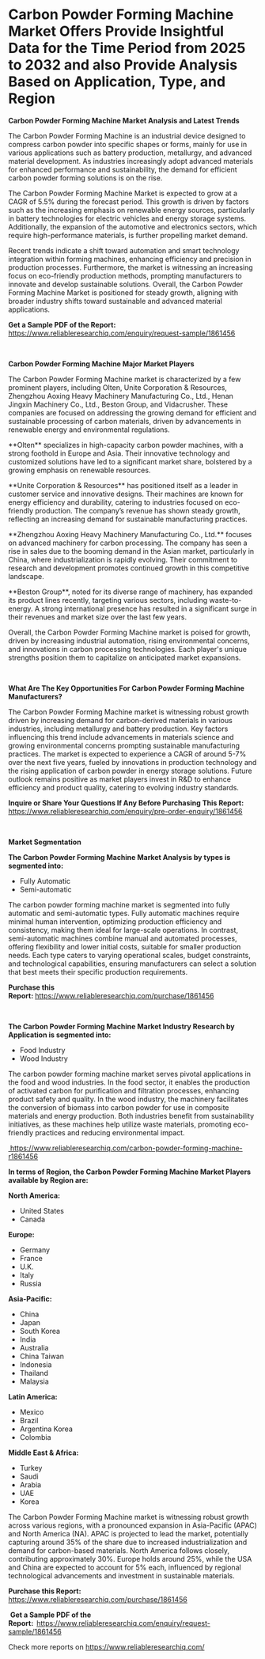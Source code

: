 <p><h1>Carbon Powder Forming Machine Market Offers Provide Insightful Data for the Time Period from 2025 to 2032 and also Provide Analysis Based on Application, Type, and Region</h1></p><p><strong>Carbon Powder Forming Machine Market Analysis and Latest Trends</strong></p>
<p><p>The Carbon Powder Forming Machine is an industrial device designed to compress carbon powder into specific shapes or forms, mainly for use in various applications such as battery production, metallurgy, and advanced material development. As industries increasingly adopt advanced materials for enhanced performance and sustainability, the demand for efficient carbon powder forming solutions is on the rise.</p><p>The Carbon Powder Forming Machine Market is expected to grow at a CAGR of 5.5% during the forecast period. This growth is driven by factors such as the increasing emphasis on renewable energy sources, particularly in battery technologies for electric vehicles and energy storage systems. Additionally, the expansion of the automotive and electronics sectors, which require high-performance materials, is further propelling market demand. </p><p>Recent trends indicate a shift toward automation and smart technology integration within forming machines, enhancing efficiency and precision in production processes. Furthermore, the market is witnessing an increasing focus on eco-friendly production methods, prompting manufacturers to innovate and develop sustainable solutions. Overall, the Carbon Powder Forming Machine Market is positioned for steady growth, aligning with broader industry shifts toward sustainable and advanced material applications.</p></p>
<p><strong>Get a Sample PDF of the Report:&nbsp;</strong> <a href="https://www.reliableresearchiq.com/enquiry/request-sample/1861456?utm_campaign=2443&utm_medium=2&utm_source=Github&utm_content=ia&utm_term=12042025&utm_id=carbon-powder-forming-machine">https://www.reliableresearchiq.com/enquiry/request-sample/1861456</a></p>
<p>&nbsp;</p>
<p><strong>Carbon Powder Forming Machine Major Market Players</strong></p>
<p><p>The Carbon Powder Forming Machine market is characterized by a few prominent players, including Olten, Unite Corporation & Resources, Zhengzhou Aoxing Heavy Machinery Manufacturing Co., Ltd., Henan Jingxin Machinery Co., Ltd., Beston Group, and Vidacrusher. These companies are focused on addressing the growing demand for efficient and sustainable processing of carbon materials, driven by advancements in renewable energy and environmental regulations.</p><p>**Olten** specializes in high-capacity carbon powder machines, with a strong foothold in Europe and Asia. Their innovative technology and customized solutions have led to a significant market share, bolstered by a growing emphasis on renewable resources.</p><p>**Unite Corporation & Resources** has positioned itself as a leader in customer service and innovative designs. Their machines are known for energy efficiency and durability, catering to industries focused on eco-friendly production. The company’s revenue has shown steady growth, reflecting an increasing demand for sustainable manufacturing practices.</p><p>**Zhengzhou Aoxing Heavy Machinery Manufacturing Co., Ltd.** focuses on advanced machinery for carbon processing. The company has seen a rise in sales due to the booming demand in the Asian market, particularly in China, where industrialization is rapidly evolving. Their commitment to research and development promotes continued growth in this competitive landscape.</p><p>**Beston Group**, noted for its diverse range of machinery, has expanded its product lines recently, targeting various sectors, including waste-to-energy. A strong international presence has resulted in a significant surge in their revenues and market size over the last few years.</p><p>Overall, the Carbon Powder Forming Machine market is poised for growth, driven by increasing industrial automation, rising environmental concerns, and innovations in carbon processing technologies. Each player's unique strengths position them to capitalize on anticipated market expansions.</p></p>
<p>&nbsp;</p>
<p><strong>What Are The Key Opportunities For Carbon Powder Forming Machine Manufacturers?</strong></p>
<p><p>The Carbon Powder Forming Machine market is witnessing robust growth driven by increasing demand for carbon-derived materials in various industries, including metallurgy and battery production. Key factors influencing this trend include advancements in materials science and growing environmental concerns prompting sustainable manufacturing practices. The market is expected to experience a CAGR of around 5-7% over the next five years, fueled by innovations in production technology and the rising application of carbon powder in energy storage solutions. Future outlook remains positive as market players invest in R&D to enhance efficiency and product quality, catering to evolving industry standards.</p></p>
<p><strong>Inquire or Share Your Questions If Any Before Purchasing This Report:</strong> <a href="https://www.reliableresearchiq.com/enquiry/pre-order-enquiry/1861456?utm_campaign=2443&utm_medium=2&utm_source=Github&utm_content=ia&utm_term=12042025&utm_id=carbon-powder-forming-machine">https://www.reliableresearchiq.com/enquiry/pre-order-enquiry/1861456</a></p>
<p>&nbsp;</p>
<p><strong>Market Segmentation</strong></p>
<p><strong>The Carbon Powder Forming Machine Market Analysis by types is segmented into:</strong></p>
<p><ul><li>Fully Automatic</li><li>Semi-automatic</li></ul></p>
<p><p>The carbon powder forming machine market is segmented into fully automatic and semi-automatic types. Fully automatic machines require minimal human intervention, optimizing production efficiency and consistency, making them ideal for large-scale operations. In contrast, semi-automatic machines combine manual and automated processes, offering flexibility and lower initial costs, suitable for smaller production needs. Each type caters to varying operational scales, budget constraints, and technological capabilities, ensuring manufacturers can select a solution that best meets their specific production requirements.</p></p>
<p><strong>Purchase this Report:&nbsp;</strong><a href="https://www.reliableresearchiq.com/purchase/1861456?utm_campaign=2443&utm_medium=2&utm_source=Github&utm_content=ia&utm_term=12042025&utm_id=carbon-powder-forming-machine">https://www.reliableresearchiq.com/purchase/1861456</a></p>
<p>&nbsp;</p>
<p><strong>The Carbon Powder Forming Machine Market Industry Research by Application is segmented into:</strong></p>
<p><ul><li>Food Industry</li><li>Wood Industry</li></ul></p>
<p><p>The carbon powder forming machine market serves pivotal applications in the food and wood industries. In the food sector, it enables the production of activated carbon for purification and filtration processes, enhancing product safety and quality. In the wood industry, the machinery facilitates the conversion of biomass into carbon powder for use in composite materials and energy production. Both industries benefit from sustainability initiatives, as these machines help utilize waste materials, promoting eco-friendly practices and reducing environmental impact.</p></p>
<p><a href="https://www.reliableresearchiq.com/carbon-powder-forming-machine-r1861456?utm_campaign=2443&utm_medium=2&utm_source=Github&utm_content=ia&utm_term=12042025&utm_id=carbon-powder-forming-machine">&nbsp;https://www.reliableresearchiq.com/carbon-powder-forming-machine-r1861456</a></p>
<p><strong>In terms of Region, the Carbon Powder Forming Machine Market Players available by Region are:</strong></p>
<p>
    <p> <strong> North America: </strong>
        <ul>
            <li>United States</li>
            <li>Canada</li>
        </ul>
        </p> 
    <p> <strong> Europe: </strong>
        <ul>
            <li>Germany</li>
            <li>France</li>
            <li>U.K.</li>
            <li>Italy</li>
            <li>Russia</li>
        </ul>
        </p> 
    <p> <strong> Asia-Pacific: </strong>
        <ul>
            <li>China</li>
            <li>Japan</li>
            <li>South Korea</li>
            <li>India</li>
            <li>Australia</li>
            <li>China Taiwan</li>
            <li>Indonesia</li>
            <li>Thailand</li>
            <li>Malaysia</li>
        </ul>
        </p> 
    <p> <strong> Latin America: </strong>
        <ul>
            <li>Mexico</li>
            <li>Brazil</li>
            <li>Argentina Korea</li>
            <li>Colombia</li>
        </ul>
        </p> 
    <p> <strong> Middle East & Africa: </strong>
        <ul>
            <li>Turkey</li>
            <li>Saudi</li>
            <li>Arabia</li>
            <li>UAE</li>
            <li>Korea</li>
        </ul>
    </p>
    </p>
<p><p>The Carbon Powder Forming Machine market is witnessing robust growth across various regions, with a pronounced expansion in Asia-Pacific (APAC) and North America (NA). APAC is projected to lead the market, potentially capturing around 35% of the share due to increased industrialization and demand for carbon-based materials. North America follows closely, contributing approximately 30%. Europe holds around 25%, while the USA and China are expected to account for 5% each, influenced by regional technological advancements and investment in sustainable materials.</p></p>
<p><strong>Purchase this Report: </strong><a href="https://www.reliableresearchiq.com/purchase/1861456?utm_campaign=2443&utm_medium=2&utm_source=Github&utm_content=ia&utm_term=12042025&utm_id=carbon-powder-forming-machine">https://www.reliableresearchiq.com/purchase/1861456</a></p>
<p>&nbsp;<strong>Get a Sample PDF of the Report:&nbsp;&nbsp;</strong><a href="https://www.reliableresearchiq.com/enquiry/request-sample/1861456?utm_campaign=2443&utm_medium=2&utm_source=Github&utm_content=ia&utm_term=12042025&utm_id=carbon-powder-forming-machine">https://www.reliableresearchiq.com/enquiry/request-sample/1861456</a></p>
<p><strong></strong></p>
<p>Check more reports on <a href="https://www.reliableresearchiq.com/?utm_campaign=2443&utm_medium=2&utm_source=Github&utm_content=ia&utm_term=12042025&utm_id=carbon-powder-forming-machine">https://www.reliableresearchiq.com/</a></p>